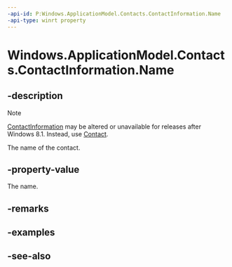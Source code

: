 ```yaml
---
-api-id: P:Windows.ApplicationModel.Contacts.ContactInformation.Name
-api-type: winrt property
---
```


<!-- Property syntax
public string Name { get; }
-->

# Windows.ApplicationModel.Contacts.ContactInformation.Name

## -description
> [!NOTE]
> [ContactInformation](contactinformation.md) may be altered or unavailable for releases after Windows 8.1. Instead, use [Contact](contact.md).

The name of the contact.

## -property-value
The name.

## -remarks

## -examples

## -see-also
